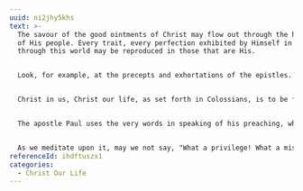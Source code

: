 ```yaml
---
uuid: ni2jhy5khs
text: >-
  The savour of the good ointments of Christ may flow out through the holy lives
  of His people. Every trait, every perfection exhibited by Himself in His walk
  through this world may be reproduced in those that are His.


  Look, for example, at the precepts and exhortations of the epistles. Every one of them has been perfectly exemplified in Christ; and unless this is remembered, so that they may be associated with Himself as the living Word, they will become hard and legal obligations.


  Christ in us, Christ our life, as set forth in Colossians, is to be followed by the display of Christ through us, in the power of the Holy Ghost. For this we need to be much in His company; for the more we are with Him and occupied with Him, the more we shall be transformed into His likeness, and the more certainly will the savour of His, good ointments be spread abroad. And this will be a mighty testimony to what He is; for in this, case His name will, through us, be as ointment poured forth; the sweet savour of the name of' Christ will flow forth from our walk as well as from our words.


  The apostle Paul uses the very words in speaking of his preaching, when he says, "We are unto God a sweet savour of Christ"; and in a subsequent chapter (2 Cor. 4), he points out that testimony is connected with the life as well as with the lip.


  As we meditate upon it, may we not say, "What a privilege! What a mission, to be sent out into the world to make known the savour of the good ointments of Christ, that His name may, through us, be as ointment poured forth!"
referenceId: ihdftuszx1
categories:
  - Christ Our Life
---
```

